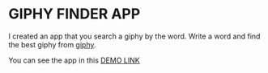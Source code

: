 # GIPHY FINDER APP

I created an app that you search a giphy by the word.
Write a word and find the best giphy from [giphy](https://giphy.com/).

You can see the app in this [DEMO LINK](https://uufukttas-giphy-finder.netlify.app)